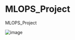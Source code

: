 # MLOPS_Project
MLOPS_Project

![image](https://github.com/chumbawanba/MLOPS_Project/assets/13339627/34ef5f8a-01d1-478f-b0fe-007029e8c63c)


